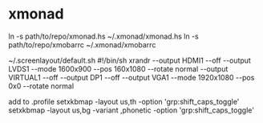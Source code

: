 xmonad
======

ln -s path/to/repo/xmonad.hs ~/.xmonad/xmonad.hs
ln -s path/to/repo/xmobarrc ~/.xmonad/xmobarrc

~/.screenlayout/default.sh
#!/bin/sh
xrandr --output HDMI1 --off --output LVDS1 --mode 1600x900 --pos 160x1080 --rotate normal --output VIRTUAL1 --off --output DP1 --off --output VGA1 --mode 1920x1080 --pos 0x0 --rotate normal

add to .profile
setxkbmap -layout us,th -option 'grp:shift_caps_toggle'
setxkbmap -layout us,bg -variant ,phonetic -option 'grp:shift_caps_toggle'

